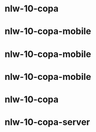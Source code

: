 # nlw-10-copa
# nlw-10-copa-mobile
# nlw-10-copa-mobile
# nlw-10-copa-mobile
# nlw-10-copa
# nlw-10-copa-server
